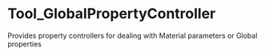# Tool_GlobalPropertyController
Provides property controllers for dealing with Material parameters or Global properties
